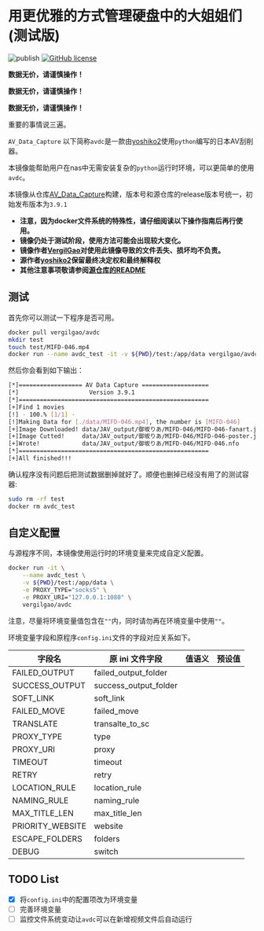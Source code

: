 # 用更优雅的方式管理硬盘中的大姐姐们(测试版)

![publish](https://github.com/VergilGao/docker-avdc/workflows/publish/badge.svg) [![GitHub license](https://img.shields.io/github/license/VergilGao/docker-avdc)](https://github.com/VergilGao/docker-avdc/blob/master/LICENSE)

**数据无价，请谨慎操作！**

**数据无价，请谨慎操作！**

**数据无价，请谨慎操作！**

重要的事情说三遍。

`AV_Data_Capture` 以下简称`avdc`是一款由[yoshiko2](https://github.com/yoshiko2)使用`python`编写的日本AV刮削器。

本镜像能帮助用户在nas中无需安装复杂的`python`运行时环境，可以更简单的使用`avdc`。

本镜像从仓库[AV_Data_Capture](https://github.com/yoshiko2/AV_Data_Capture)构建，版本号和源仓库的release版本号统一，初始发布版本为`3.9.1`

* **注意，因为docker文件系统的特殊性，请仔细阅读以下操作指南后再行使用。**
* **镜像仍处于测试阶段，使用方法可能会出现较大变化。**
* **镜像作者[VergilGao](https://github.com/VergilGao)对使用此镜像导致的文件丢失、损坏均不负责。**
* **源作者[yoshiko2](https://github.com/yoshiko2)保留最终决定权和最终解释权**  
* **其他注意事项敬请参阅[源仓库的README](https://github.com/yoshiko2/AV_Data_Capture/blob/master/README.md)**

## 测试

首先你可以测试一下程序是否可用。

```sh
docker pull vergilgao/avdc
mkdir test
touch test/MIFD-046.mp4
docker run --name avdc_test -it -v ${PWD}/test:/app/data vergilgao/avdc 
```
然后你会看到如下输出：
```sh
[*]================== AV Data Capture ===================
[*]                    Version 3.9.1
[*]======================================================
[+]Find 1 movies
[!] - 100.% [1/1] -
[!]Making Data for [./data/MIFD-046.mp4], the number is [MIFD-046]
[+]Image Downloaded! data/JAV_output/御坂りあ/MIFD-046/MIFD-046-fanart.jpg
[+]Image Cutted!     data/JAV_output/御坂りあ/MIFD-046/MIFD-046-poster.jpg
[+]Wrote!            data/JAV_output/御坂りあ/MIFD-046/MIFD-046.nfo
[*]======================================================
[+]All finished!!!
```
确认程序没有问题后把测试数据删掉就好了。顺便也删掉已经没有用了的测试容器:
```sh
sudo rm -rf test
docker rm avdc_test
```

## 自定义配置

与源程序不同，本镜像使用运行时的环境变量来完成自定义配置。

```sh
docker run -it \
	--name avdc_test \
	-v ${PWD}/test:/app/data \
	-e PROXY_TYPE="socks5" \
	-e PROXY_URI="127.0.0.1:1080" \ 
	vergilgao/avdc
```

注意，尽量将环境变量值包含在`""`内，同时请勿再在环境变量中使用`""`。

环境变量字段和原程序`config.ini`文件的字段对应关系如下。

| 字段名           | 原 ini 文件字段       | 值语义 | 预设值 |
| ---------------- | --------------------- | ------ | ------ |
| FAILED_OUTPUT    | failed_output_folder  |        |        |
| SUCCESS_OUTPUT   | success_output_folder |        |        |
| SOFT_LINK        | soft_link             |        |        |
| FAILED_MOVE      | failed_move           |        |        |
| TRANSLATE        | transalte_to_sc       |        |        |
| PROXY_TYPE       | type                  |        |        |
| PROXY_URI        | proxy                 |        |        |
| TIMEOUT          | timeout               |        |        |
| RETRY            | retry                 |        |        |
| LOCATION_RULE    | location_rule         |        |        |
| NAMING_RULE      | naming_rule           |        |        |
| MAX_TITLE_LEN    | max_title_len         |        |        |
| PRIORITY_WEBSITE | website               |        |        |
| ESCAPE_FOLDERS   | folders               |        |        |
| DEBUG            | switch                |        |        |

## TODO List

- [x] 将`config.ini`中的配置项改为环境变量
- [ ] 完善环境变量
- [ ] 监控文件系统变动让`avdc`可以在新增视频文件后自动运行
